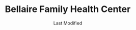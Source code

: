 ---
layout: location-page
date: Last Modified
description: "Local COVID-19 testing is available at Bellaire Family Health Center in Bellaire, Michigan, USA."
permalink: "locations/michigan/bellaire/bellaire-family-health-center/"
tags:
  - locations
  - michigan
title: Bellaire Family Health Center
uniqueName: bellaire-family-health-center
state: Michigan
stateAbbr: MI
hood: "Bellaire"
address: "4955 S Michigan 88 Hwy"
city: "Bellaire"
zip: "49615"
zipsNearby: "49610 49705 49706 49611 49612 49613 49709 49614 49615 49616 49617 49618 49712 49713 49619 49716 49620 49717 49601 49718 49621 49622 49711 49720 49721 48619 49722 49625 49723 49727 49627 49628 49629 49729 49730 49630 48621 49632 49633 49635 49733 49734 49735 49636 49637 49738 49739 49737 49740 49638 48627 49640 48629 48630 49749 49643 49751 49645 49646 49648 49649 49650 49651 49653 49654 49755 49756 48743 48636 49657 49701 49659 49663 49664 49665 49666 49667 49668 49759 48647 49761 49670 49764 49673 49674 49765 49769 49770 48651 49676 48653 48656 49782 49680 49682 49683 49791 49792 49684 49685 49686 49696 49688 49795 49796 49797 49690 49799" 
mapUrl: "http://maps.apple.com/?q=Bellaire+Family+Health+Center&address=4955+S+Michigan+88+Hwy,Bellaire,Michigan,49615"
locationType: Drive-thru
phone: "231-222-2320"
website: "https://ejfhc.org/covid-19/"
onlineBooking: undefined
closed: undefined
closedUpdate: May 25th, 2020
notes: "By appointment only. Requires referral from a primary health provider. For individuals with symptoms. Limited test kits available."
days: M, W, F
hours: Noon-4PM
ctaMessage: Learn more
ctaUrl: "https://ejfhc.org/covid-19/"
---